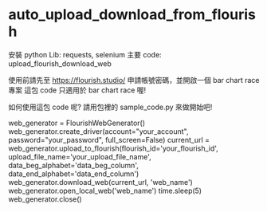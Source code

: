 # auto_upload_download_from_flourish
安裝 python Lib: requests, selenium
主要 code: upload_flourish_download_web

使用前請先至 https://flourish.studio/ 申請帳號密碼，並開啟一個 bar chart race 專案
這包 code 只適用於 bar chart race 喔!

如何使用這包 code 呢?
請用包裡的 sample_code.py 來做開始吧!

web_generator = FlourishWebGenerator()
web_generator.create_driver(account="your_account", password="your_password", full_screen=False)
current_url = web_generator.upload_to_flourish(flourish_id='your_flourish_id',
                                               upload_file_name='your_upload_file_name',
                                               data_beg_alphabet='data_beg_column',
                                               data_end_alphabet='data_end_column')
web_generator.download_web(current_url, 'web_name')
web_generator.open_local_web('web_name')
time.sleep(5)
web_generator.close()
